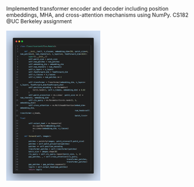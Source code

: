 Implemented transformer encoder and decoder including position embeddings, MHA, and cross-attention mechanisms using NumPy. CS182 @UC Berkeley assignment
<br><br>
<img src="assets/code-snapshot.png" width="50%">
